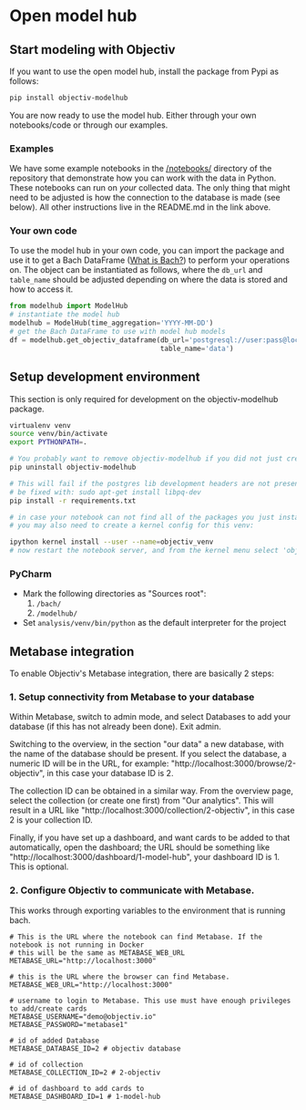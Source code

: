 # Open model hub

## Start modeling with Objectiv
If you want to use the open model hub, install the package from Pypi as follows:
```bash
pip install objectiv-modelhub
```
You are now ready to use the model hub. Either through your own notebooks/code or through our examples.

### Examples
We have some example notebooks in the 
[/notebooks/](https://github.com/objectiv/objectiv-analytics/tree/main/notebooks) directory of
the repository that demonstrate how you can work with the data in Python. These notebooks can run on _your_
collected data. The only thing that might need to be adjusted is how the connection to the database is 
made (see below). All other instructions live in the README.md in the link above.

### Your own code
To use the model hub in your own code, you can import the package and use it to get a Bach DataFrame 
([What is Bach?](https://www.objectiv.io/docs/modeling/bach_whatisbach)) to 
perform your operations on. The object can be instantiated as follows, where the `db_url` and `table_name`
should be adjusted depending on where the data is stored and how to access it.
```python
from modelhub import ModelHub
# instantiate the model hub
modelhub = ModelHub(time_aggregation='YYYY-MM-DD')
# get the Bach DataFrame to use with model hub models
df = modelhub.get_objectiv_dataframe(db_url='postgresql://user:pass@localhost:5432/database',
                                     table_name='data')
```

## Setup development environment
This section is only required for development on the objectiv-modelhub package.

```bash
virtualenv venv
source venv/bin/activate
export PYTHONPATH=.

# You probably want to remove objectiv-modelhub if you did not just create a fresh venv
pip uninstall objectiv-modelhub

# This will fail if the postgres lib development headers are not present if so, then on Ubuntu that can
# be fixed with: sudo apt-get install libpq-dev
pip install -r requirements.txt

# in case your notebook can not find all of the packages you just installed
# you may also need to create a kernel config for this venv:

ipython kernel install --user --name=objectiv_venv
# now restart the notebook server, and from the kernel menu select 'objectiv_venv'
```

### PyCharm
* Mark the following directories as "Sources root":
   1. `/bach/`
   2. `/modelhub/`
* Set `analysis/venv/bin/python` as the default interpreter for the project


## Metabase integration

To enable Objectiv's Metabase integration, there are basically 2 steps:

### 1. Setup connectivity from Metabase to your database
   
Within Metabase, switch to admin mode, and select Databases to add your database (if this has not already been
done). Exit admin. 

Switching to the overview, in the section "our data" a new database, with the name of the database should be
present. If you select the database, a numeric ID will be in the URL, for example: 
"http://localhost:3000/browse/2-objectiv", in this case your database ID is 2.

The collection ID can be obtained in a similar way. From the overview page, select the collection (or create
one first) from "Our analytics". This will result in a URL like "http://localhost:3000/collection/2-objectiv",
in this case 2 is your collection ID.

Finally, if you have set up a dashboard, and want cards to be added to that automatically, open the dashboard;
the URL should be something like "http://localhost:3000/dashboard/1-model-hub", your dashboard ID is 1. This
is optional.

### 2. Configure Objectiv to communicate with Metabase. 

This works through exporting variables to the environment that is running bach. 
```
# This is the URL where the notebook can find Metabase. If the notebook is not running in Docker
# this will be the same as METABASE_WEB_URL
METABASE_URL="http://localhost:3000"

# this is the URL where the browser can find Metabase.
METABASE_WEB_URL="http://localhost:3000"

# username to login to Metabase. This use must have enough privileges to add/create cards
METABASE_USERNAME="demo@objectiv.io"
METABASE_PASSWORD="metabase1"

# id of added Database
METABASE_DATABASE_ID=2 # objectiv database

# id of collection
METABASE_COLLECTION_ID=2 # 2-objectiv

# id of dashboard to add cards to
METABASE_DASHBOARD_ID=1 # 1-model-hub
```
